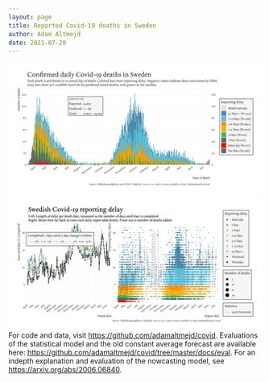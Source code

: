 ```yaml
---
layout: page
title: Reported Covid-19 deaths in Sweden
author: Adam Altmejd
date: 2021-07-20
---
```


![Graph of Swedish Covid-19 deaths with reporting delay.](deaths_lag_sweden_2021-07-20.png "Swedish Covid-19 deaths.")
![Graph of Swedish Covid-19 reporting delay in daily deaths.](lag_trend_sweden_2021-07-20.png "Trend in Swedish Covid-19 mortality reporting delay.")
For code and data, visit <https://github.com/adamaltmejd/covid>.
Evaluations of the statistical model and the old constant average forecast are available here: <https://github.com/adamaltmejd/covid/tree/master/docs/eval>.
For an indepth explanation and evaluation of the nowcasting model, see <https://arxiv.org/abs/2006.06840>.
